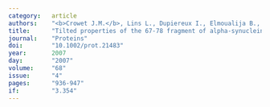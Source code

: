 ```yaml
---
category:   article
authors:    "<b>Crowet J.M.</b>, Lins L., Dupiereux I., Elmoualija B., Lorin A., Charloteaux B., Stroobant V., Heinen E., Brasseur R."
title:      "Tilted properties of the 67-78 fragment of alpha-synuclein are responsible for membrane destabilization and neurotoxicity"
journal:    "Proteins"
doi:        "10.1002/prot.21483"
year:       2007
day:        "2007"
volume:     "68"
issue:      "4"
pages:      "936-947"
if:         "3.354"
---
```

